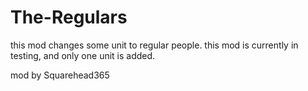 # The-Regulars

this mod changes some unit to regular people. this mod is currently in testing, and only one unit is added.

mod by Squarehead365
